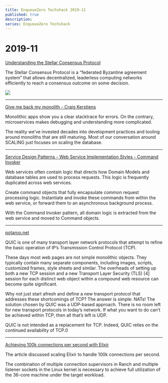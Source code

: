 ```yaml
---
title: EnqueueZero Techshack 2019-11
published: true
description:
series: EnqueueZero Techshack
---
```


# 2019-11

[Understanding the Stellar Consensus Protocol](https://medium.com/interstellar/understanding-the-stellar-consensus-protocol-423409aad32e)

The Stellar Consensus Protocol is a “federated Byzantine agreement system” that allows decentralized, leaderless computing networks efficiently to reach a consensus outcome on some decision.

![](https://cdn-images-1.medium.com/max/1600/1*NqbFmS7qUKfZKmUWFOOKdw.gif)

---

[Give me back my monolith - Craig Kerstiens](http://www.craigkerstiens.com/2019/03/13/give-me-back-my-monolith/)

Monolithic apps show you a clear stacktrace for errors. On the contrary, microservices makes debugging and understanding more complicated.

The reality we’ve invested decades into development practices and tooling around monoliths that are still maturing. Most of our conversation around SCALING just focuses on scaling the database.

---

[Service Design Patterns - Web Service Implementation Styles - Command Invoker](http://servicedesignpatterns.com/WebServiceImplementationStyles/CommandInvoker)

Web services often contain logic that directs how Domain Models and database tables are used to process requests. This logic is frequently duplicated across web services.

Create command objects that fully encapsulate common request processing logic. Instantiate and invoke these commands from within the web service, or forward them to an asynchronous background process.

With the Command Invoker pattern, all domain logic is extracted from the web service and moved to Command objects.

---

[potaroo.net](https://www.potaroo.net/ispcol/2019-03/quic.html)

QUIC is one of many transport layer network protocols that attempt to refine the basic operation of IP’s Transmission Control Protocol (TCP).

These days most web pages are not simple monolithic objects. They typically contain many separate components, including images, scripts, customized frames, style sheets and similar. The overheads of setting up both a new TCP session and a new Transport Layer Security (TLS) [4] session for each distinct web object within a compound web resource can become quite significant.

Why not just start afresh and define a new transport protocol that addresses these shortcomings of TCP? The answer is simple: NATs! The solution chosen by QUIC was a UDP-based approach. There is no room left for new transport protocols in today’s network. If what you want to do can’t be achieved within TCP, then all that’s left is UDP.

QUIC is not intended as a replacement for TCP. Indeed, QUIC relies on the continued availability of TCP.0

---

[Achieving 100k connections per second with Elixir](https://stressgrid.com/blog/100k_cps_with_elixir/)

The article discussed scaling Elixir to handle 100k connections per second.

The combination of multiple connection supervisors in Ranch and multiple listener sockets in the Linux kernel is necessary to achieve full utilization of the 36-core machine under the target workload.
